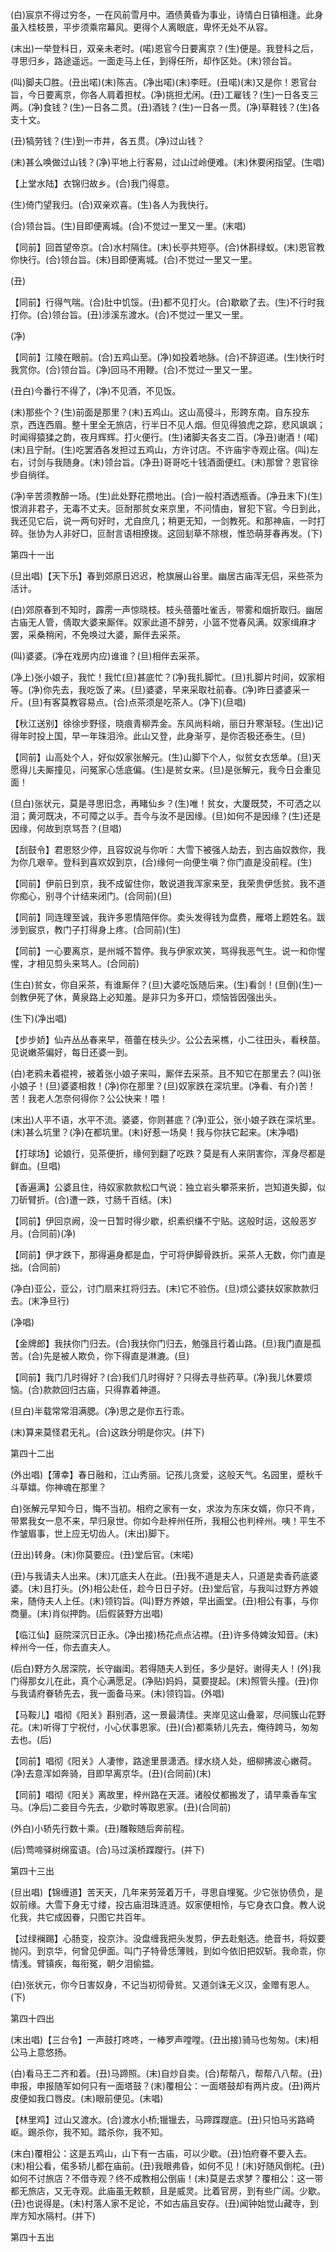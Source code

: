 <!-- { "loadSidebar": true } -->
(白)宸京不得过穷冬，一在风前雪月中。酒债黄昏为事业，诗情白日镇相逢。此身虽入桂枝景，平步须乘帘幕风。更得个人离眼底，卑怀无处不从容。

(末出)一举登科日，双亲未老时。(喏)恩官今日要离京？(生)便是。我登科之后，寻思归乡，路途遥远。一面走马上任，到得任所，却作区处。(末)领台旨。

(叫)脚夫□胜。(丑出喏)(末)陈吉。(净出喏)(末)李旺。(丑喏)(末)又是你！恩官台旨，今日要离京，你各人肩着担杖。(净)挑担尤闲。(丑)工雇钱？(生)一日各支三两。(净)食钱？(生)一日各二贯。(丑)酒钱？(生)一日各一贯。(净)草鞋钱？(生)各支十文。

(丑)犒劳钱？(生)到一市井，各五贯。(净)过山钱？

(末)甚么唤做过山钱？(净)平地上行客易，过山过岭便难。(末)休要闲指望。(生唱)

【上堂水陆】衣锦归故乡。(合)我门得意。

(生)倚门望我归。(合)双亲欢喜。(生)各人为我快行。

(合)领台旨。(生)目即便离城。(合)不觉过一里又一里。(末唱)

【同前】回首望帝京。(合)水村隔住。(末)长亭共短亭。(合)休斟绿蚁。(末)恩官教你快行。(合)领台旨。(末)目即便离城。(合)不觉过一里又一里。

(丑)

【同前】行得气喘。(合)肚中饥馁。(丑)都不见打火。(合)歇歇了去。(生)不行时我打你。(合)领台旨。(丑)涉溪东渡水。(合)不觉过一里又一里。

(净)

【同前】江陵在眼前。(合)五鸡山至。(净)如投着地脉。(合)不辞迢递。(生)快行时我赏你。(合)领台旨。(净)回马不用鞭。(合)不觉过一里又一里。

(丑白)今番行不得了，(净)不见酒，不见饭。

(末)那些个？(生)前面是那里？(末)五鸡山。这山高侵斗，形跨东南。自东投东京，西连西眉。整十里全无旅店，行半日不见人烟。但见得狼虎之踪，悲风飒飒；时闻得猿猱之韵，夜月辉辉。打火便行。(生)诸脚夫各支二百。(净丑)谢酒！(喏)(末)且宁耐。(生)吃罢酒各发担过五鸡山，方许讨店。不许庙宇寺观止宿。(叫)左右，讨剑与我随身。(末)领台旨。(净丑)哥哥吃十钱酒面便红。(末)那曾？恩官徐步自徜徉。

(净)辛苦须教醉一场。(生)此处野花攒地出。(合)一般村酒透瓶香。(净丑末下)(生)恨消非君子，无毒不丈夫。叵耐那贫女来京里，不问情由，冒犯下官。今日到此，我还见它后，说一两句好时，尤自庶几；稍更无知，一剑教死。和那神庙，一时打碎。张协为人非好□，叵耐言语相撩拨。这回刬草不除根，惟恐萌芽春再发。(下)


第四十一出

(旦出唱)【天下乐】春到郊原日迟迟，枪旗展山谷里。幽居古庙浑无侣，采些茶为活计。

(白)郊原春到不知时，霹雳一声惊晓枝。枝头蓓蕾吐雀舌，带雾和烟折取归。幽居古庙无人管，倩取大婆来厮伴。奴家此道不辞劳，小篮不觉春风满。奴家缉麻才罢，采桑稍闲，不免唤过大婆，厮伴去采茶。

(叫)婆婆。(净在戏房内应)谁谁？(旦)相伴去采茶。

(净上)张小娘子，我忙！我忙(旦)甚底忙？(净)我扎脚忙。(旦)扎脚片时间，奴家相等。(净)你先去，我吃饭了来。(旦)婆婆，早来采取社前春。(净)昨日婆婆采一斤。(旦)有客莫教容易点。(合)点茶须是吃茶人。(净下)(旦唱)

【秋江送别】徐徐步野径，晓痕青柳弄金。东风尚料峭，丽日升寒渐轻。(生出)记得年时投上国，早一年珠泪泠。此山又登，此身渐亨，是你否极还泰生。(旦)

【同前】山高处个人，好似奴家张解元。(生)山脚下个人，似贫女衣恁单。(旦)天愿得儿夫厮撞见，问冤家心恁底偏。(生)是贫女来。(旦)是张解元，我今日会重见面！

(旦白)张状元，莫是寻思旧念，再睹仙乡？(生)唯！贫女，大厦既焚，不可洒之以泪；黄河既决，不可障之以手。吾今与汝不是因缘。(旦)如何不是因缘？(生)还是因缘，何故到京骂吾？(旦唱)

【刮鼓令】君恩怒少停，且容奴说与你听：大雪下被强人劫去，到古庙奴救你，我为你几艰辛。登科到喜欢奴到京，(合)缘何一向便生嗔？你门直是没前程。(生)

【同前】伊前日到京，我不成留住你，敢说道我浑家来至，我荣贵伊恁贫。我不道你痴心，别寻个计结来闭门。(合同前)(旦)

【同前】同连理至诚，我许多恩情陪伴你。卖头发得钱为盘费，雁塔上题姓名。跋涉到宸京，教门子打得身上疼。(合同前)(生)

【同前】一心要离京，是州城不暂停。我与伊家欢笑，骂得我恶气生。说一和你惺惺，才相见剪头来骂人。(合同前)

(生白)贫女，你自采茶，有谁厮伴？(旦)大婆吃饭随后来。(生)看剑！(旦倒)(生)一剑教伊死了休，黄泉路上必知羞。是非只为多开口，烦恼皆因强出头。

(生下)(净出唱)

【步步娇】仙卉丛丛春来早，蓓蕾在枝头少。公公去采樵，小二往田头，看秧苗。见说嫩茶偏好，每日还婆一到。

(白)老鸦未着裩袴，被着张小娘子来叫，厮伴去采茶。且不知它在那里去？(叫)张小娘子！(旦)婆婆相救！(净)你在那里？(旦)奴家跌在深坑里。(净看、有介)苦！苦！我老人怎奈何得你？公公快来！喂！

(末出)人平不语，水平不流。婆婆，你则甚底？(净)亚公，张小娘子跌在深坑里。(末)甚么坑里？(净)在都坑里。(末)好惹一场臭！我与你扶它起来。(末净唱)

【打球场】论娘行，见茶便折，缘何到翻了吃跌？莫是有人来阴害你，浑身尽都是鲜血。(旦唱)

【香遍满】公婆且住，待奴家款款松口气说：独立岩头攀茶来折，岂知道失脚，似刀斫臂折。(合)遭一跌，寸肠千百结。(末)

【同前】伊回京阙，没一日暂时得少歇，织素织缣不宁贴。这般时运，这般恶岁月。(合同前)(净)

【同前】伊才跌下，那得遍身都是血，宁可将伊脚骨跌折。采茶人无数，你门直是拙。(合同前)

(净白)亚公，亚公，讨门扇来扛将归去。(末)它不验伤。(旦)烦公婆扶奴家款款归去。(末净旦行)

(净唱)

【金牌郎】我扶你门归去。(合)我扶你门归去，勉强且行着山路。(旦)我门直是孤苦。(合)先是被人欺负，你下得直是淋漉。(旦)

【同前】我门几时得好？(合)我们几时得好？只得去寻些药草。(净)我儿休要烦恼。(合)款款回归古庙，只得靠着神道。

(旦白)半载常常泪满腮。(净)思之是你五行乖。

(末)算来莫怪君无礼。(合)这跌分明是你灾。(并下)


第四十二出

(外出唱)【薄幸】春日融和，江山秀丽。记孩儿贪爱，这般天气。名园里，蹙秋千斗草嬉。你神魂在那里？

白)张解元早知今日，悔不当初。相府之家有一女，求汝为东床女婿，你只不肯，带累我女一息不来，早归泉世。你如今赴梓州任所，我相公也判梓州。咦！平生不作皱眉事，世上应无切齿人。(末出)脚下。

(丑出)转身。(末)你莫要应。(丑)堂后官。(末喏)

(丑)与我请夫人出来。(末)兀底夫人在此。(丑)我不道是夫人，只道是卖香药底婆婆。(末)且打头。(外)相公赴任，趁今日日子好。(丑)堂后官，与我叫过野方养娘来，随侍夫人上任。(末)领钧旨。(叫)野方养娘，早出画堂。(丑)相公有事，与你商量。(末)肖似押韵。(后假装野方出唱)

【临江仙】庭院深沉日正永。(净出接)杨花点点沾襟。(丑)许多侍婢汝知音。(末)梓州今一任，你去直夫人。

(后白)野方久居深院，长守幽闺。若得随夫人到任，多少是好。谢得夫人！(外)我门得那女儿在此，真个心满愿足。(净贴)妈妈，莫要提起。(末)照管头撞。(丑)你与我请府眷轿先去，我一面备马来。(末)领钧旨。(外唱)

【马鞍儿】唱彻《阳关》斟别酒，这一景最清佳。夹岸见这山叠翠，尽间簇山花野花。(末)听得丁宁祝付，小心伏事恩家。(丑)(合)都乘轿儿先去，俺待跨马，匆匆去也。(后)

【同前】唱彻《阳关》人凄惨，路途里景潇洒。绿水绕人处，细柳拂波心嫩荷。(净)去意浑如奔骑，目即早离京华。(丑)(合同前)(末)

【同前】唱彻《阳关》离故里，梓州路在天涯。诸般仗都搬发了，请早乘香车宝马。(净后)二妾目今先去，少歇时等取恩家。(丑)(合同前)

(外白)小轿先行数十乘。(丑)雕鞍随后奔前程。

(后)莺啼驿树绵蛮语。(合)马过溪桥蹀躞行。(并下)


第四十三出

(旦出唱)【锦缠道】苦天天，几年来劳笼着万千，寻思自埋冤。少它张协债负，是奴前缘。大雪下身无寸缕，投古庙泪珠涟涟。奴家便相怜，与它身衣口食。教人说化我，共它成因眷，只图它共百年。

【过绿襕踢】心肠变，投京汴。没盘缠我把头发剪，伊去赴魁选。绝音书，将奴要抛闪。到京华，何曾见伊面。叫门子特骨恁薄贱，到如今依旧把奴斩。我命乖，你情浅。臂镇疾，每衔冤，朝夕泪偷揾。

(白)张状元，你今日害奴身，不记当初彻骨贫。又道剑诛无义汉，金赠有恩人。(下)


第四十四出

(末出唱)【三台令】一声鼓打咚咚，一棒罗声嘡嘡。(丑出接)骑马也匆匆。(末)相公马上意悠扬。

(白)看马王二齐和着。(丑)马蹄照。(末)自炒自卖。(合)帮帮八，帮帮八八帮。(丑)申报，申报随军如何只有一面塔鼓？(末)覆相公：一面塔鼓却有两片皮。(丑)两片皮便如我口唇皮。(末)眼前便见。(末唱)

【林里鸡】过山又渡水。(合)渡水小桥;镴镴去，马蹄蹀躞底。(丑)只怕马劣路崎岖。踢杀你，我不知。踏杀你，我不知。

(末白)覆相公：这是五鸡山，山下有一古庙，可以少歇。(丑)怕府眷不要入去。(末)相公看，偌多轿儿都在庙前。(丑)我眼弗昏，如何不见！(末)好随风倒柁。(丑)如何不讨旅店？不借寺观？终不成教相公倒庙！(末)莫是去求梦？覆相公：这一带都无旅店，又无寺观。此庙虽无敕额，且是威灵。比着官房，到有些广阔。少歇。(丑)也说得是。(末)村落人家不足论，不如古庙且安存。(丑)闻钟始觉山藏寺，到岸方知水隔村。(并下)


第四十五出

